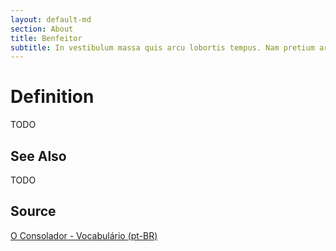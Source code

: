 ```yaml
---
layout: default-md
section: About
title: Benfeitor
subtitle: In vestibulum massa quis arcu lobortis tempus. Nam pretium arcu in odio vulputate luctus.
---
```


# Definition
TODO

## See Also
TODO

## Source
[O Consolador - Vocabulário (pt-BR)](http://www.oconsolador.com.br/linkfixo/vocabulario/principal.html)


